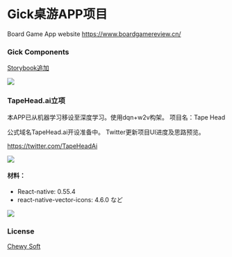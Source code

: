 # Gick桌游APP项目
Board Game App
website
https://www.boardgamereview.cn/

### Gick Components
[Storybook追加](https://chewy-soft.github.io/Gick/)

![](http://image.chewy-soft.cn/TIM%E6%88%AA%E5%9B%BE20181113072143.png)

### TapeHead.ai立项
本APP已从机器学习移设至深度学习。使用dqn+w2v构架。
项目名：Tape Head

公式域名TapeHead.ai开设准备中。
Twitter更新项目UI进度及思路预览。

https://twitter.com/TapeHeadAi

![](http://image.chewy-soft.cn/TIM%E6%88%AA%E5%9B%BE20181213085328.png)

#### 材料：
* React-native: 0.55.4
* react-native-vector-icons: 4.6.0
など

![](http://image.chewy-soft.cn/46.jpg)

### License
[Chewy Soft](http://www.chewy-soft.cn/)